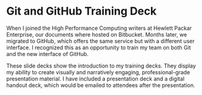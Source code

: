 # Git and GitHub Training Deck

When I joined the High Performance Computing writers at Hewlett Packar Enterprise, our documents where hosted on Bitbucket.
Months later, we migrated to GitHub, which offers the same service but with a different user interface. I recognized this
as an opportunity to train my team on both Git and the new interface of GitHub.

These slide decks show the introduction to my training decks. They display my ability to create visually and narratively
engaging, professional-grade presentation material. I have included a presentation deck and a digital handout deck, which
would be emailed to attendees after the presentation.
